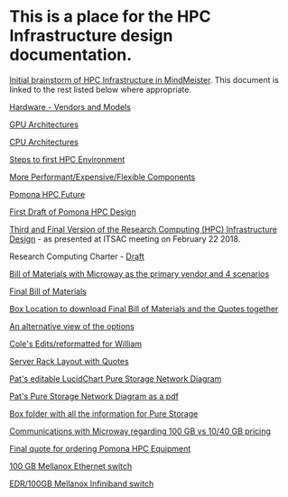 # This is a place for the HPC Infrastructure design documentation.

[Initial brainstorm of HPC Infrastructure in MindMeister](https://mm.tt/1014341182?t=Sb9Tlzgb3P). This document is linked to the rest listed below where appropriate.

[Hardware - Vendors and Models](https://mm.tt/1014383779?t=BnmoB1DFHr)

[GPU Architectures](https://mm.tt/1015416509?t=PY9NOXvhe6)

[CPU Architectures](https://mm.tt/1014355876?t=WpKQLil9Vp)

[Steps to first HPC Environment](https://mm.tt/1009658734?t=M79ovMat9r)

[More Performant/Expensive/Flexible Components](https://mm.tt/1014336850?t=UOukpiClr5)

[Pomona HPC Future](https://mm.tt/1014374778?t=1BAmPOVNRa)

[First Draft of Pomona HPC Design](https://github.com/Pomona-ITS/hpc/blob/master/design/Pomona%20HPC%20Infrastructure%20Design.pdf)

[Third and Final Version of the Research Computing \(HPC\) Infrastructure Design](https://github.com/Pomona-ITS/hpc/blob/master/design/Research%20Computing%20Infrastructure%20v3.pdf) - as presented at ITSAC meeting on February 22 2018.

Research Computing Charter - [Draft](https://github.com/Pomona-ITS/hpc/blob/master/design/charter_-_rcag_advisory_committee_-_draft.docx)

[Bill of Materials with Microway as the primary vendor and 4 scenarios](https://github.com/Pomona-ITS/hpc/blob/master/design/Bill%20of%20Materials%20Pomona%20HPC.xlsx)

[Final Bill of Materials](https://github.com/Pomona-ITS/hpc/blob/master/design/Bill%20of%20Materials%20Pomona%20HPC%20April%202018%20-%20Final.xlsx)

[Box Location to download Final Bill of Materials and the Quotes together](https://pomona.box.com/s/rn6omxitqwniufjp7yx6ngltqdr1mwlm)

[An alternative view of the options](https://github.com/Pomona-ITS/hpc/blob/master/design/Pomona%20HPC%20Configration%20Options%20April%202018.xlsx)

[Cole's Edits/reformatted for William](https://github.com/Pomona-ITS/hpc/blob/master/design/Pomona%20HPC%20Configration%20Options%20April%202018%20Cole's%20Edits.xlsx)

[Server Rack Layout with Quotes](https://github.com/Pomona-ITS/hpc/blob/master/design/Pomona%20HPC.pdf)

[Pat's editable LucidChart Pure Storage Network Diagram](https://www.lucidchart.com/invitations/accept/b08f12c0-ff1d-4eaa-bcc6-55d1b8d05a7b)

[Pat's Pure Storage Network Diagram as a pdf](https://github.com/Pomona-ITS/hpc/blob/master/design/HPC%20Pure%20Storage%20Block%20Network%20Diagram.pdf)

[Box folder with all the information for Pure Storage](https://pomona.box.com/s/lj3tviv69hkdnn0hztf18p4bfakz91lt)

[Communications with Microway regarding 100 GB vs 10/40 GB pricing](https://github.com/Pomona-ITS/hpc/blob/master/design/vendors/Microway/Microway%20Final%20Communication%20re%20Pomona%20HPC%20before%20purchasing.pdf)

[Final quote for ordering Pomona HPC Equipment](https://github.com/Pomona-ITS/hpc/blob/master/design/vendors/Microway/MWYQ23588.pdf)

[100 GB Mellanox Ethernet switch](https://github.com/Pomona-ITS/hpc/blob/master/design/vendors/Microway/MWYQ23595.pdf)

[EDR/100GB Mellanox Infiniband switch](https://github.com/Pomona-ITS/hpc/blob/master/design/vendors/Microway/MWYQ23598.pdf)
